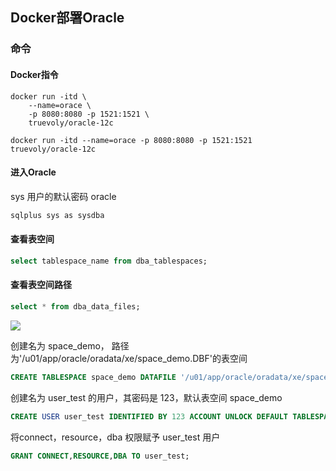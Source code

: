 <!--
 * @Description: 
 * @Version: 1.0
 * @Autor: DaLao
 * @Email: dalao_li@163.com
 * @Date: 2021-01-16 17:59:34
 * @LastEditors: DaLao
 * @LastEditTime: 2022-05-15 22:32:09
-->

## Docker部署Oracle



### 命令


#### Docker指令

```docker
docker run -itd \
    --name=orace \
    -p 8080:8080 -p 1521:1521 \
    truevoly/oracle-12c
```

```docker
docker run -itd --name=orace -p 8080:8080 -p 1521:1521 truevoly/oracle-12c
```


#### 进入Oracle

sys 用户的默认密码 oracle

```sh
sqlplus sys as sysdba
```


#### 查看表空间

```sql
select tablespace_name from dba_tablespaces;
```


#### 查看表空间路径

```sql
select * from dba_data_files;
```

![](https://cdn.hurra.ltd/img/20201130153639.png)

创建名为 space_demo， 路径为'/u01/app/oracle/oradata/xe/space_demo.DBF'的表空间

```sql
CREATE TABLESPACE space_demo DATAFILE '/u01/app/oracle/oradata/xe/space_demo.DBF' SIZE 32M AUTOEXTEND ON NEXT 32M MAXSIZE 20480M EXTENT MANAGEMENT LOCAL;
```

创建名为 user_test 的用户，其密码是 123，默认表空间 space_demo

```sql
CREATE USER user_test IDENTIFIED BY 123 ACCOUNT UNLOCK DEFAULT TABLESPACE space_demo;
```

将connect，resource，dba 权限赋予 user_test 用户

```sql
GRANT CONNECT,RESOURCE,DBA TO user_test;
```